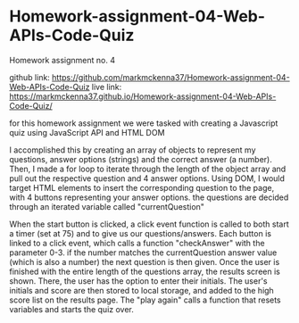 # Homework-assignment-04-Web-APIs-Code-Quiz
Homework assignment no. 4

github link: https://github.com/markmckenna37/Homework-assignment-04-Web-APIs-Code-Quiz
live link: https://markmckenna37.github.io/Homework-assignment-04-Web-APIs-Code-Quiz/

for this homework assignment we were tasked with creating a Javascript quiz using JavaScript API and HTML DOM

I accomplished this by creating an array of objects to represent my questions, answer options (strings) and the correct answer (a number). Then, I made a for loop to iterate through the length of the object array and pull out the respective question and 4 answer options.
Using DOM, I would target HTML elements to insert the corresponding question to the page, with 4 buttons representing your answer options. the questions are decided through an iterated variable called "currentQuestion"

When the start button is clicked, a click event function is called to both start a timer (set at 75) and to give us our questions/answers. 
Each button is linked to a click event, which calls a function "checkAnswer" with the parameter 0-3. if the number matches the currentQuestion answer value (which is also a number) the next question is then given.
Once the user is finished with the entire length of the questions array, the results screen is shown. There, the user has the option to enter their initials. The user's initials and score are then stored to local storage, and added to the high score list on the results page. The "play again" calls a function that resets variables and starts the quiz over.